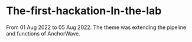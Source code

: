 # The-first-hackation-In-the-lab
From 01 Aug 2022 to 05 Aug 2022. The theme was extending the pipeline and functions of AnchorWave.
